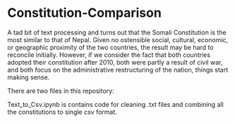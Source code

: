 # Constitution-Comparison
A tad bit of text processing and turns out that the Somali Constitution is the most similar to that of Nepal. Given no ostensible social, cultural, economic, or geographic proximity of the two countries, the result may be hard to reconcile initially. However, if we consider the fact that both countries adopted their constitution after 2010, both were partly a result of civil war, and both focus on the administrative restructuring of the nation, things start making sense.

There are two files in this repository:

Text_to_Csv.ipynb is contains code for cleaning .txt files and combining all the constitutions to single csv format.

